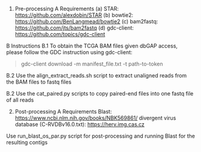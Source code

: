 1. Pre-processing
A Requirements
(a) STAR: https://github.com/alexdobin/STAR
(b) bowtie2: https://github.com/BenLangmead/bowtie2
(c) bam2fastq: https://github.com/jts/bam2fastq
(d) gdc-client: https://github.com/topics/gdc-client

B Instructions
B.1 To obtain the TCGA BAM files given dbGAP access, please follow the GDC instruction using gdc-client:
>gdc-client download -m manifest_file.txt -t path-to-token

B.2 Use the align_extract_reads.sh script to extract unaligned reads from the BAM files to fastq files

B.2 Use the cat_paired.py scripts to copy paired-end files into one fastq file of all reads


2. Post-processing
A Requirements
Blast: https://www.ncbi.nlm.nih.gov/books/NBK569861/
divergent virus database (C-RVDBv16.0.txt): https://herv.img.cas.cz

Use run_blast_os_par.py script for post-processing and running Blast for the resulting contigs

